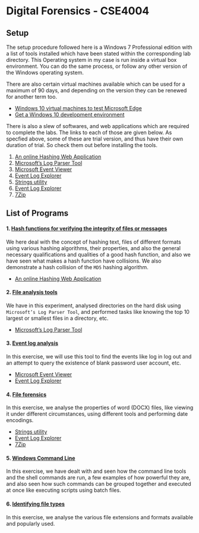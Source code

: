 # Digital Forensics - CSE4004


## Setup

The setup procedure followed here is a Windows 7 Professional edition with a list of tools installed which have been stated within the corresponding lab directory. This Operating system in my case is run inside a virtual box environment. You can do the same process, or follow any other version of the Windows operating system.

There are also certain virtual machines available which can be used for a maximum of 90 days, and depending on the version they can be renewed for another term too.

* [Windows 10 virtual machines to test Microsoft Edge](https://developer.microsoft.com/en-us/microsoft-edge/tools/vms/)
* [Get a Windows 10 development environment](https://developer.microsoft.com/en-us/windows/downloads/virtual-machines/)


There is also a slew of softwares, and web applications which are required to complete the labs. The links to each of those are given below. As specfied above, some of these are trial version, and thus have their own duration of trial. So check them out before installing the tools.

1. [An online Hashing Web Application](http://www.fileformat.info/tool/hash.htm)
2. [Microsoft’s Log Parser Tool](https://www.microsoft.com/en-us/download/details.aspx?id=24659)
3. [Microsoft Event Viewer](https://docs.microsoft.com/en-us/host-integration-server/core/windows-event-viewer1)
4. [Event Log Explorer](https://eventlogxp.com/download.php)
5. [Strings utility](https://docs.microsoft.com/en-us/sysinternals/downloads/strings)
6. [Event Log Explorer](https://www.digital-detective.net/dcode/)
7. [7Zip](https://www.7-zip.org/download.html)



## List of Programs

#### 1. [Hash functions for verifying the integrity of files or messages](./Hash_Functions_Lab_1)

We here deal with the concept of hashing text, files of different formats using various hashing algorithms, their properties, and also the general necessary qualifications and qualities of a good hash function, and also we have seen what makes a hash function have collisions. We also demonstrate a hash collision of the `MD5` hashing algorithm.

* [An online Hashing Web Application](http://www.fileformat.info/tool/hash.htm)


#### 2. [File analysis tools](./File_Analysis_Lab_2)

We have in this experiment, analysed directories on the hard disk using `Microsoft’s Log Parser Tool`, and performed tasks like knowing the top 10 largest or smallest files in a directory, etc.

* [Microsoft’s Log Parser Tool](https://www.microsoft.com/en-us/download/details.aspx?id=24659)


#### 3. [Event log analysis](./Event_Logs_Lab_3)

In this exercise, we will use this tool to find the events like log in log out and an attempt to query the existence of blank password user account, etc.

* [Microsoft Event Viewer](https://docs.microsoft.com/en-us/host-integration-server/core/windows-event-viewer1)
* [Event Log Explorer](https://eventlogxp.com/download.php)


#### 4. [File forensics](./File_Forensics_Lab_4)

In this exercise, we analyse the properties of word (DOCX) files, like viewing it under different circumstances, using different tools and performing date encodings.

* [Strings utility](https://docs.microsoft.com/en-us/sysinternals/downloads/strings)
* [Event Log Explorer](https://www.digital-detective.net/dcode/)
* [7Zip](https://www.7-zip.org/download.html)


#### 5. [Windows Command Line](./Windows_Command_Line_Lab_5)

In this exercise, we have dealt with and seen how the command line tools and the shell commands are run, a few examples of how powerful they are, and also seen how such commands can be grouped together and executed at once like executing scripts using batch files.


#### 6. [Identifying file types](./File_Formats_Lab_6)

In this exercise, we analyse the various file extensions and formats available and popularly used.
